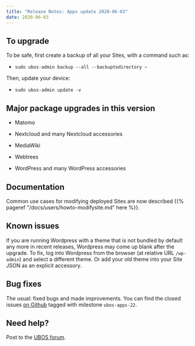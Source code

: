 ```yaml
---
title: "Release Notes: Apps update 2020-06-03"
date: 2020-06-03
---
```


## To upgrade

To be safe, first create a backup of all your Sites, with a command such as:

* ``sudo ubos-admin backup --all --backuptodirectory ~``

Then, update your device:

* ``sudo ubos-admin update -v``

## Major package upgrades in this version

* Matomo

* Nextcloud and many Nextcloud accessories

* MediaWiki

* Webtrees

* WordPress and many WordPress accessories

## Documentation

Common use cases for modifying deployed Sites are now described
{{% pageref "/docs/users/howto-modifysite.md" here %}}.

## Known issues

If you are running Wordpress with a theme that is not bundled by default any more in
recent releases, Wordpress may come up blank after the upgrade. To fix, log into Wordpress
from the browser (at relative URL ``/wp-admin``) and select a different theme. Or add
your old theme into your Site JSON as an explicit accessory.

## Bug fixes

The usual: fixed bugs and made improvements. You can find the closed issues
[on Github](https://github.com/uboslinux/) tagged with milestone ``ubos-apps-22``.

## Need help?

Post to the [UBOS forum](https://forum.ubos.net/).

